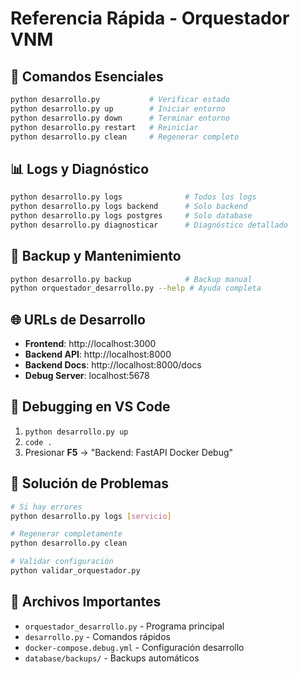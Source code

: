# Referencia Rápida - Orquestador VNM

## 🚀 Comandos Esenciales
```bash
python desarrollo.py           # Verificar estado
python desarrollo.py up        # Iniciar entorno
python desarrollo.py down      # Terminar entorno
python desarrollo.py restart   # Reiniciar
python desarrollo.py clean     # Regenerar completo
```

## 📊 Logs y Diagnóstico
```bash
python desarrollo.py logs              # Todos los logs
python desarrollo.py logs backend      # Solo backend
python desarrollo.py logs postgres     # Solo database
python desarrollo.py diagnosticar      # Diagnóstico detallado
```

## 💾 Backup y Mantenimiento
```bash
python desarrollo.py backup            # Backup manual
python orquestador_desarrollo.py --help # Ayuda completa
```

## 🌐 URLs de Desarrollo
- **Frontend**: http://localhost:3000
- **Backend API**: http://localhost:8000
- **Backend Docs**: http://localhost:8000/docs
- **Debug Server**: localhost:5678

## 🔧 Debugging en VS Code
1. `python desarrollo.py up`
2. `code .`
3. Presionar **F5** → "Backend: FastAPI Docker Debug"

## 🚨 Solución de Problemas
```bash
# Si hay errores
python desarrollo.py logs [servicio]

# Regenerar completamente
python desarrollo.py clean

# Validar configuración
python validar_orquestador.py
```

## 📁 Archivos Importantes
- `orquestador_desarrollo.py` - Programa principal
- `desarrollo.py` - Comandos rápidos
- `docker-compose.debug.yml` - Configuración desarrollo
- `database/backups/` - Backups automáticos
